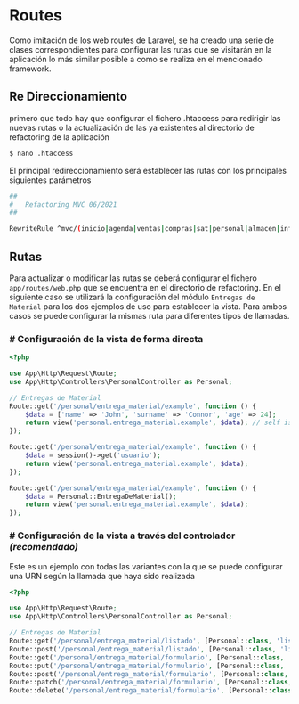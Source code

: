 # Routes

Como imitación de los web routes de Laravel, se ha creado una serie de clases correspondientes para configurar las rutas que se visitarán en la aplicación lo más similar posible a como se realiza en el mencionado framework.

## Re Direccionamiento
primero que todo hay que configurar el fichero .htaccess para redirigir las nuevas rutas o la actualización de las ya existentes al directorio de refactoring de la aplicación
```bash
$ nano .htaccess
```
El principal redireccionamiento será establecer las rutas con los principales siguientes parámetros
```bash
##
#   Refactoring MVC 06/2021
##

RewriteRule ^mvc/(inicio|agenda|ventas|compras|sat|personal|almacen|informes|administracion)/(.*)$ mvc/public/index.php [L]
```

## Rutas
Para actualizar o modificar las rutas se deberá configurar el fichero `app/routes/web.php` que se encuentra en el directorio de refactoring. En el siguiente caso se utilizará la configuración del módulo `Entregas de Material` para los dos ejemplos de uso para establecer la vista.
Para ambos casos se puede configurar la mismas ruta para diferentes tipos de llamadas.

### # Configuración de la vista de forma directa
```php
<?php

use App\Http\Request\Route;
use App\Http\Controllers\PersonalController as Personal;

// Entregas de Material
Route::get('/personal/entrega_material/example', function () {    
    $data = ['name' => 'John', 'surname' => 'Connor', 'age' => 24];
    return view('personal.entrega_material.example', $data); // self is in reference to Kernel class
});

Route::get('/personal/entrega_material/example', function () {    
    $data = session()->get('usuario');
    return view('personal.entrega_material.example', $data);
});

Route::get('/personal/entrega_material/example', function () {
    $data = Personal::EntregaDeMaterial();
    return view('personal.entrega_material.example', $data);
});
```
### # Configuración de la vista a través del controlador *(recomendado)*
Este es un ejemplo con todas las variantes con la que se puede configurar una URN según la llamada que haya sido realizada
```php
<?php

use App\Http\Request\Route;
use App\Http\Controllers\PersonalController as Personal;

// Entregas de Material
Route::get('/personal/entrega_material/listado', [Personal::class, 'listEntregasDeMaterial']);
Route::post('/personal/entrega_material/listado', [Personal::class, 'listEntregasDeMaterial']);
Route::get('/personal/entrega_material/formulario', [Personal::class, 'formEntregaDeMaterial']);
Route::put('/personal/entrega_material/formulario', [Personal::class, 'putEntregaDeMaterial']);
Route::post('/personal/entrega_material/formulario', [Personal::class, 'postEntregaDeMaterial']);
Route::patch('/personal/entrega_material/formulario', [Personal::class, 'patchEntregaDeMaterial']);
Route::delete('/personal/entrega_material/formulario', [Personal::class, 'deleteEntregaDeMaterial']);
```



